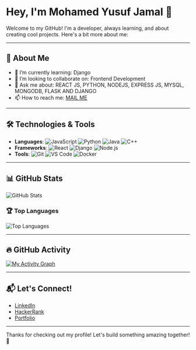 # Hey, I'm Mohamed Yusuf Jamal 👋

Welcome to my GitHub! I'm a developer, always learning, and about creating cool projects. Here's a bit more about me:

---

## 🚀 About Me
- 🌱 I’m currently learning: Django
- 👯 I’m looking to collaborate on: Frontend Development 
- 💬 Ask me about: REACT JS, PYTHON, NODEJS, EXPRESS JS, MYSQL, MONGODB, FLASK AND DJANGO
- 📫 How to reach me: [MAIL ME](mdyusufwork@gmail.com)

---

## 🛠️ Technologies & Tools
- **Languages**: ![JavaScript](https://img.shields.io/badge/JavaScript-FF5733?style=flat&logo=javascript&logoColor=white) ![Python](https://img.shields.io/badge/Python-3776AB?style=flat&logo=python&logoColor=white) ![Java](https://img.shields.io/badge/Java-007396?style=flat&logo=java&logoColor=white) ![C++](https://img.shields.io/badge/C++-00599C?style=flat&logo=cplusplus&logoColor=white)
- **Frameworks**: ![React](https://img.shields.io/badge/React-61DAFB?style=flat&logo=react&logoColor=black) ![Django](https://img.shields.io/badge/Django-092E20?style=flat&logo=django&logoColor=white) ![Node.js](https://img.shields.io/badge/Node.js-339933?style=flat&logo=node.js&logoColor=white)
- **Tools**: ![Git](https://img.shields.io/badge/Git-F05032?style=flat&logo=git&logoColor=white) ![VS Code](https://img.shields.io/badge/VS_Code-007ACC?style=flat&logo=visualstudiocode&logoColor=white) ![Docker](https://img.shields.io/badge/Docker-2496ED?style=flat&logo=docker&logoColor=white)

---

## 📊 GitHub Stats

![GitHub Stats](https://github-readme-stats.vercel.app/api?username=jam92444&show_icons=true&count_private=true&hide=prs&theme=highcontrast)

### 🏆 Top Languages

![Top Languages](https://github-readme-stats.vercel.app/api/top-langs/?username=jam92444layout=compact&theme=highcontrast)

---

## 🔥 GitHub Activity

[![My Activity Graph](https://activity-graph.herokuapp.com/graph?username=jam92444&theme=highcontrast)](https://github.com/jam92444)

---

## 📬 Let's Connect!
- [LinkedIn](https://www.linkedin.com/in/yusuf-jamal-106772293)
- [HackerRank](https://www.hackerrank.com/profile/mdyusufwork)
- [Portfolio](https://mohamedyusufjamalportfolio.vercel.app/)

---

Thanks for checking out my profile! Let's build something amazing together! 🚀
